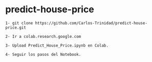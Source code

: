 # predict-house-price


```
1- git clone https://github.com/Carlos-Trinidad/predict-house-price.git
```
```
2- Ir a colab.research.google.com
```
```
3- Upload Predict_House_Price.ipynb en Colab.
```
```
4- Seguir los pasos del Notebook.
```


